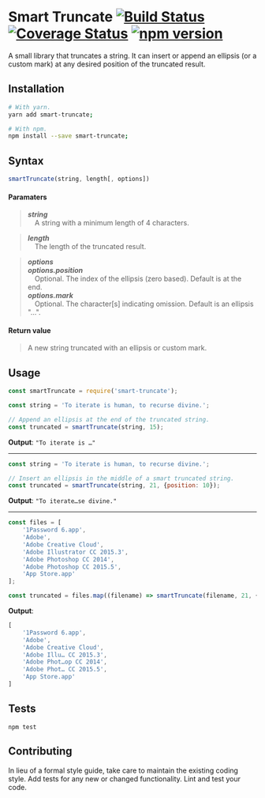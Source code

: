 Smart Truncate [![Build Status](https://travis-ci.org/millerized/smart-truncate.svg?branch=master)](https://travis-ci.org/millerized/smart-truncate) [![Coverage Status](https://coveralls.io/repos/github/millerized/smart-truncate/badge.svg?branch=master)](https://coveralls.io/github/millerized/smart-truncate?branch=master) [![npm version](https://badge.fury.io/js/smart-truncate.svg)](https://badge.fury.io/js/smart-truncate)
=========

A small library that truncates a string. It can insert or append an ellipsis (or a custom mark) at any desired position of the truncated result.

## Installation

```bash
# With yarn.
yarn add smart-truncate;

# With npm.
npm install --save smart-truncate;
```

## Syntax
```js
smartTruncate(string, length[, options])
```
#### Paramaters
>**_string_**<br>
&emsp;A string with a minimum length of 4 characters.

>**_length_**<br>
&emsp;The length of the truncated result.

>**_options_**<br>
>**_options.position_**<br>
&emsp;Optional. The index of the ellipsis (zero based). Default is at the end.<br>
>**_options.mark_**<br>
&emsp;Optional. The character[s] indicating omission. Default is an ellipsis "…".

#### Return value
>A new string truncated with an ellipsis or custom mark.

## Usage
```js
const smartTruncate = require('smart-truncate');

const string = 'To iterate is human, to recurse divine.';

// Append an ellipsis at the end of the truncated string.
const truncated = smartTruncate(string, 15);
```

**Output**: `"To iterate is …"`

***

```js
const string = 'To iterate is human, to recurse divine.';

// Insert an ellipsis in the middle of a smart truncated string.
const truncated = smartTruncate(string, 21, {position: 10});
```

**Output**: `"To iterate…se divine."`

***

```js
const files = [
    '1Password 6.app',
    'Adobe',
    'Adobe Creative Cloud',
    'Adobe Illustrator CC 2015.3',
    'Adobe Photoshop CC 2014',
    'Adobe Photoshop CC 2015.5',
    'App Store.app'
];

const truncated = files.map((filename) => smartTruncate(filename, 21, {position: 10}));
```

**Output**:
```js
[
    '1Password 6.app',
    'Adobe',
    'Adobe Creative Cloud',
    'Adobe Illu… CC 2015.3',
    'Adobe Phot…op CC 2014',
    'Adobe Phot… CC 2015.5',
    'App Store.app'
]
```

## Tests

  `npm test`

## Contributing

In lieu of a formal style guide, take care to maintain the existing coding style. Add tests for any new or changed functionality. Lint and test your code.
